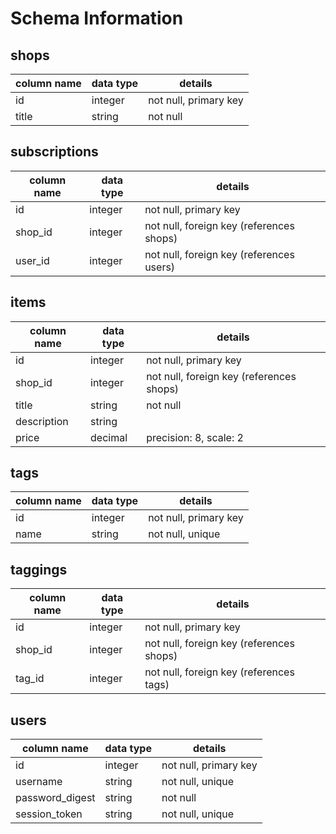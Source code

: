 # Schema Information

## shops
column name | data type | details
------------|-----------|-----------------------
id          | integer   | not null, primary key
title       | string    | not null

## subscriptions
column name | data type | details
------------|-----------|-----------------------
id          | integer   | not null, primary key
shop_id     | integer   | not null, foreign key (references shops)
user_id     | integer   | not null, foreign key (references users)

## items
column name | data type | details
------------|-----------|-----------------------
id          | integer   | not null, primary key
shop_id     | integer   | not null, foreign key (references shops)
title       | string    | not null
description | string    |
price       | decimal   | precision: 8, scale: 2

## tags
column name | data type | details
------------|-----------|-----------------------
id          | integer   | not null, primary key
name        | string    | not null, unique

## taggings
column name | data type | details
------------|-----------|-----------------------
id          | integer   | not null, primary key
shop_id     | integer   | not null, foreign key (references shops)
tag_id      | integer   | not null, foreign key (references tags)

## users
column name     | data type | details
----------------|-----------|-----------------------
id              | integer   | not null, primary key
username        | string    | not null, unique
password_digest | string    | not null
session_token   | string    | not null, unique

